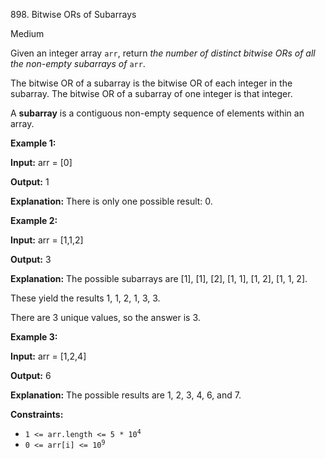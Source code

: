 898\. Bitwise ORs of Subarrays

Medium

Given an integer array `arr`, return _the number of distinct bitwise ORs of all the non-empty subarrays of_ `arr`.

The bitwise OR of a subarray is the bitwise OR of each integer in the subarray. The bitwise OR of a subarray of one integer is that integer.

A **subarray** is a contiguous non-empty sequence of elements within an array.

**Example 1:**

**Input:** arr = [0]

**Output:** 1

**Explanation:** There is only one possible result: 0.

**Example 2:**

**Input:** arr = [1,1,2]

**Output:** 3

**Explanation:** The possible subarrays are [1], [1], [2], [1, 1], [1, 2], [1, 1, 2]. 

These yield the results 1, 1, 2, 1, 3, 3. 

There are 3 unique values, so the answer is 3.

**Example 3:**

**Input:** arr = [1,2,4]

**Output:** 6

**Explanation:** The possible results are 1, 2, 3, 4, 6, and 7.

**Constraints:**

*   <code>1 <= arr.length <= 5 * 10<sup>4</sup></code>
*   <code>0 <= arr[i] <= 10<sup>9</sup></code>